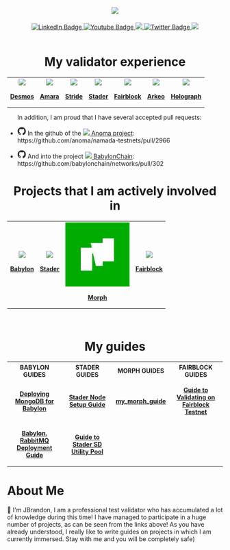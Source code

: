 <div id="header" align="center">
  <img src="https://avatars.githubusercontent.com/u/109657439?v=4" width="150"/>
</div>
<br>
<div id="badges" align="center">
  <a href="https://discord.com/users/961408999411048461">
    <img src="https://img.shields.io/badge/Discord-blue?style=for-the-badge&logo=https%3A%2F%2Fimg.icons8.com%2Fios%2F50%2Fmedium-logo.png&logoColor=white" alt="LinkedIn Badge"/>
  </a>
  <a href="https://medium.com/@James_Brandon">
    <img src="https://img.shields.io/badge/Medium-black?style=for-the-badge&logo=https%3A%2F%2Fimg.icons8.com%2Fios%2F50%2Fmedium-logo.png&logoColor=white" alt="Youtube Badge"/>
  </a>
  <a href="https://keybase.io/jamesbrandon">
    <img src="https://img.shields.io/badge/Keybase-orange?style=for-the-badge&logo=https%3A%2F%2Fimg.icons8.com%2Fios%2F50%2Fmedium-logo.png&logoColor=white">
  </a>
  <a href="https://x.com/JBTGrox">
    <img src="https://img.shields.io/badge/Twitter-blue?style=for-the-badge&logo=twitter&logoColor=white" alt="Twitter Badge"/>
  </a>
  <a href="https://linktr.ee/JBrandon_?utm_source=linktree_admin_share">
    <img src="https://img.shields.io/badge/Linktree-green?style=for-the-badge&logo=https%3A%2F%2Fimg.icons8.com%2Fios%2F50%2Fmedium-logo.png&logoColor=white">
  </a>
</div>
<br>

<h1 align=center>My validator experience</h1>
<table align=center>
  <tr align=center>
    <td align=center>
      <a href="">
        <img src="https://github.com/user-attachments/assets/275c79df-8316-4bfd-a8be-333094c310ac">
        <p><strong>Desmos</strong></p>
      </a>
    </td>
    <td align=center>
      <a href="">
        <img src="https://github.com/user-attachments/assets/9e284419-33f2-427b-a8f8-31958272f81b">
        <p><strong>Amara</strong></p>
      </a>
    </td>
    <td align=center>
      <a href="">
        <img src="https://github.com/user-attachments/assets/6a8e8977-ac87-46ee-9712-f6aef384fc52" width="200">
        <p><strong>Stride</strong></p>
      </a>
    </td>
    <td align=center>
      <a href="">
        <img src="https://github.com/user-attachments/assets/778b1c4a-4e93-4366-bb5f-f99b13837588">
        <p><strong>Stader</strong></p>
      </a>
    </td>
    <td align=center>
      <a href="">
        <img src="https://github.com/user-attachments/assets/ce230a10-ee15-4920-9ede-878a080c6ee5">
        <p><strong>Fairblock</strong></p>
      </a>
    </td>
    <td align=center>
      <a href="">
        <img src="https://github.com/user-attachments/assets/5d849189-9eaf-4c31-ba4a-3d95bffba0e5">
        <p><strong>Arkeo</strong></p>
      </a>
    </td>
     <td align=center>
      <a href="">
        <img src="https://github.com/user-attachments/assets/feedf064-ee87-435b-a9b0-d101ad07816f">
        <p><strong>Holograph</strong></p>
      </a>
    </td>
  </tr>
</table>

<ul>
  In addition, I am proud that I have several accepted pull requests:
  <li>
    <p><img src="https://github.com/TempGROX/TempGROX/blob/main/src/photos/github-mark.png" width=20> In the github of the <a href="https://anoma.net/"><img src="https://avatars.githubusercontent.com/u/87261362?s=200&v=4" width=20> Anoma project</a>: https://github.com/anoma/namada-testnets/pull/2966</p>
  </li>
  <li>
      <p><img src="https://github.com/TempGROX/TempGROX/blob/main/src/photos/github-mark.png" width=20> And into the project <a href="https://babylonchain.io/"><img src="https://avatars.githubusercontent.com/u/106378782?s=200&v=4" width=20> BabylonChain</a>: https://github.com/babylonchain/networks/pull/302</p>
  </li>
</ul>

<h1 align=center>Projects that I am actively involved in</h1>
<table align="center">
  <tr align="center">
    <td align="center" hspace="30">
      <a href="https://babylonlabs.io/">
        <img src="https://github.com/user-attachments/assets/a647889d-5228-45fe-9644-27c2ef451bec" width="150">
        <p><strong>Babylon</strong></p>
      </a>
    </td>
    <td align="center">
      <a href="https://www.staderlabs.com/">
        <img src="https://github.com/user-attachments/assets/778b1c4a-4e93-4366-bb5f-f99b13837588" width="150">
        <p><strong>Stader</strong></p>
      </a>
    </td>
    <td align="center">
      <a href="https://www.morphl2.io/">
        <img src="https://github.com/TempGROX/TempGROX/blob/main/src/photos/MorpLogo_200x200.jpg" width="150">
        <p><strong>Morph</strong></p>
      </a>
    </td>
    <td align="center">
      <a href="https://www.fairblock.network/">
        <img src="https://github.com/user-attachments/assets/ce230a10-ee15-4920-9ede-878a080c6ee5" width="150">
        <p><strong>Fairblock</strong></p>
      </a>
    </td>
  </tr>
</table>
<br>

<h1 align=center>My guides</h1>

<table align=center>
  <tr align=center>
    <th>BABYLON GUIDES</th>
    <th>STADER GUIDES</th>
    <th>MORPH GUIDES</th>
    <th>FAIRBLOCK GUIDES</th>
  </tr>
  <tr align=center>
    <td>
            <a href="https://link.medium.com/Hv9SCRwvLNb">
        <p><strong>Deploying MongoDB for Babylon</strong></p>
      </a>
    </td>
    <td>
            <a href="https://link.medium.com/S5cdCbewLNb">
        <p><strong>Stader Node Setup Guide</strong></p>
      </a>
    </td>
    <td>
            <a href="https://github.com/TempGROX/my_morph_guide">
        <p><strong>my_morph_guide</strong></p>
      </a>
    </td>
    <td>
            <a href="https://link.medium.com/z80J996wLNb">
        <p><strong>Guide to Validating on Fairblock Testnet</strong></p>
      </a>
    </td>
  </tr>
  <tr align=center>
    <td>
            <a href="https://github.com/TempGROX/babylon-RabbitMQ">
        <p><strong>Babylon. RabbitMQ Deployment Guide</strong></p>
      </a>
    </td>
    <td>
             <a href="https://link.medium.com/HKAzalNwLNb">
        <p><strong>Guide to Stader SD Utility Pool</strong></p>
      </a>
    </td>
    <td>
    </td>
    <td></td>
  </tr>

</table>

<h1>About Me</h1>

🔧 I'm JBrandon, I am a professional test validator who has accumulated a lot of knowledge during this time!  I have managed to participate in a huge number of projects, as can be seen from the links above! 
As you have already understood, I really like to write guides on projects in which I am currently immersed. Stay with me and you will be completely safe)
